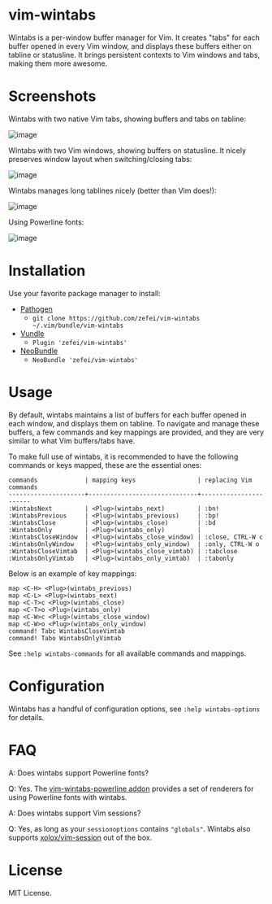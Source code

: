 # vim-wintabs

Wintabs is a per-window buffer manager for Vim. It creates "tabs" for each 
buffer opened in every Vim window, and displays these buffers either on tabline 
or statusline. It brings persistent contexts to Vim windows and tabs, making 
them more awesome.

# Screenshots

Wintabs with two native Vim tabs, showing buffers and tabs on tabline:

![image](https://raw.githubusercontent.com/zefei/vim-wintabs/master/screenshots/screenshot1.gif)

Wintabs with two Vim windows, showing buffers on statusline. It nicely preserves 
window layout when switching/closing tabs:

![image](https://raw.githubusercontent.com/zefei/vim-wintabs/master/screenshots/screenshot2.gif)

Wintabs manages long tablines nicely (better than Vim does!):

![image](https://raw.githubusercontent.com/zefei/vim-wintabs/master/screenshots/screenshot3.png)

Using Powerline fonts:

![image](https://raw.githubusercontent.com/zefei/vim-wintabs-powerline/master/screenshots/screenshot1.png)

# Installation

Use your favorite package manager to install:

* [Pathogen](https://github.com/tpope/vim-pathogen)
  * `git clone https://github.com/zefei/vim-wintabs ~/.vim/bundle/vim-wintabs`
* [Vundle](https://github.com/gmarik/Vundle.vim)
  * `Plugin 'zefei/vim-wintabs'`
* [NeoBundle](https://github.com/Shougo/neobundle.vim)
  * `NeoBundle 'zefei/vim-wintabs'`

# Usage

By default, wintabs maintains a list of buffers for each buffer opened in each 
window, and displays them on tabline. To navigate and manage these buffers, a 
few commands and key mappings are provided, and they are very similar to what 
Vim buffers/tabs have.

To make full use of wintabs, it is recommended to have the following commands or 
keys mapped, these are the essential ones:

    commands             | mapping keys                 | replacing Vim commands
    ---------------------+------------------------------+-----------------------
    :WintabsNext         | <Plug>(wintabs_next)         | :bn!
    :WintabsPrevious     | <Plug>(wintabs_previous)     | :bp!
    :WintabsClose        | <Plug>(wintabs_close)        | :bd
    :WintabsOnly         | <Plug>(wintabs_only)         |
    :WintabsCloseWindow  | <Plug>(wintabs_close_window) | :close, CTRL-W c
    :WintabsOnlyWindow   | <Plug>(wintabs_only_window)  | :only, CTRL-W o
    :WintabsCloseVimtab  | <Plug>(wintabs_close_vimtab) | :tabclose
    :WintabsOnlyVimtab   | <Plug>(wintabs_only_vimtab)  | :tabonly

Below is an example of key mappings:

    map <C-H> <Plug>(wintabs_previous)
    map <C-L> <Plug>(wintabs_next)
    map <C-T>c <Plug>(wintabs_close)
    map <C-T>o <Plug>(wintabs_only)
    map <C-W>c <Plug>(wintabs_close_window)
    map <C-W>o <Plug>(wintabs_only_window)
    command! Tabc WintabsCloseVimtab
    command! Tabo WintabsOnlyVimtab

See `:help wintabs-commands` for all available commands and mappings.

# Configuration

Wintabs has a handful of configuration options, see `:help wintabs-options` for 
details.

# FAQ

A: Does wintabs support Powerline fonts?

Q: Yes. The [vim-wintabs-powerline addon](https://github.com/zefei/vim-wintabs-powerline) provides a set of renderers for using 
Powerline fonts with wintabs.

A: Does wintabs support Vim sessions?

Q: Yes, as long as your `sessionoptions` contains `"globals"`. Wintabs also 
supports [xolox/vim-session](https://github.com/xolox/vim-session) out of the 
box.

# License

MIT License.
